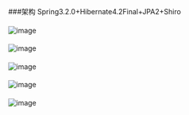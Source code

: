 ###架构
Spring3.2.0+Hibernate4.2Final+JPA2+Shiro

####
![image](https://github.com/tangdu/smh2/tree/master/img/ipe.PNG)

####
![image](https://github.com/tangdu/smh2/tree/master/img/ipe3.PNG)

####
![image](https://github.com/tangdu/smh2/tree/master/img/ipe4.PNG)

####
![image](https://github.com/tangdu/smh2/tree/master/img/ipe6.PNG)

####
![image](https://github.com/tangdu/smh2/tree/master/img/ipe7.PNG)
